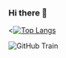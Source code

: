### Hi there 👋

<[![Top Langs](https://github-readme-stats.vercel.app/api/top-langs/?username=analuizalemos)](https://github.com/anuraghazra/github-readme-stats)

![GitHub Train](https://analuizalemos.github.io/train/)
>
